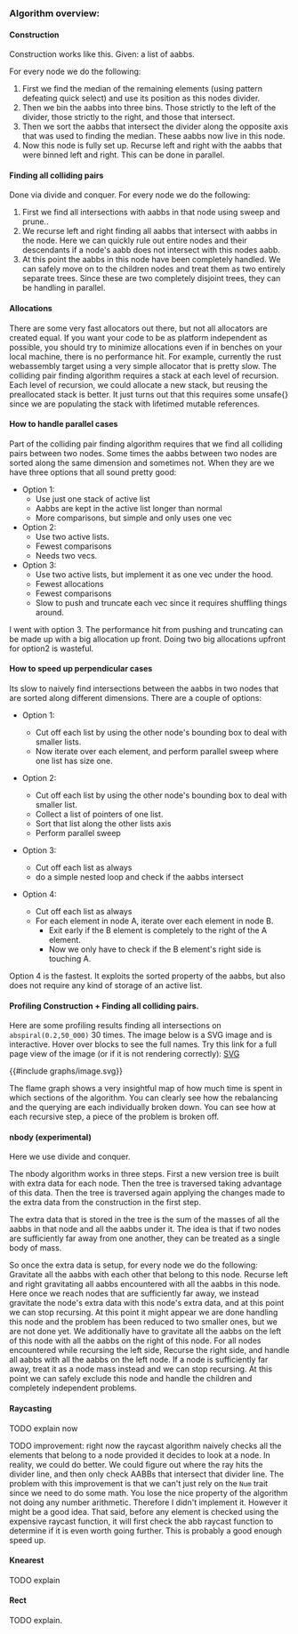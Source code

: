 
### Algorithm overview:


#### Construction

Construction works like this. Given: a list of aabbs.

For every node we do the following:
1. First we find the median of the remaining elements (using pattern defeating quick select) and use its position as this nodes divider.
2. Then we bin the aabbs into three bins. Those strictly to the left of the divider, those strictly to the right, and those that intersect.
3. Then we sort the aabbs that intersect the divider along the opposite axis that was used to finding the median. These aabbs now live in this node.
4. Now this node is fully set up. Recurse left and right with the aabbs that were binned left and right. This can be done in parallel.


#### Finding all colliding pairs

Done via divide and conquer. For every node we do the following:
1) First we find all intersections with aabbs in that node using sweep and prune..
2) We recurse left and right finding all aabbs that intersect with aabbs in the node.
	Here we can quickly rule out entire nodes and their descendants if a node's aabb does not intersect
	with this nodes aabb.
3) At this point the aabbs in this node have been completely handled. We can safely move on to the children nodes 
   and treat them as two entirely separate trees. Since these are two completely disjoint trees, they can be handling in
   parallel.


#### Allocations

There are some very fast allocators out
there, but not all allocators are created equal. If you want your code to be as platform independent as possible,
you should try to minimize allocations even if in benches on your local machine, there is no performance hit. For example, currently the rust webassembly target using a very simple allocator that is pretty slow. The colliding pair
finding algorithm requires a stack at each level of recursion. Each level of recursion, we could allocate a new stack,
but reusing the preallocated stack is better. It just turns out that this requires some unsafe{} since we are populating the stack with lifetimed mutable references. 



#### How to handle parallel cases

Part of the colliding pair finding algorithm requires that we find all colliding pairs between two nodes. 
Some times the aabbs between two nodes are sorted along the same dimension and sometimes not. When they are
we have three options that all sound pretty good:

* Option 1:
	* Use just one stack of active list
	* Aabbs are kept in the active list longer than normal
	* More comparisons, but simple and only uses one vec
* Option 2:
	* Use two active lists. 
	* Fewest comparisons
	* Needs two vecs.
* Option 3:
	* Use two active lists, but implement it as one vec under the hood.
	* Fewest allocations
	* Fewest comparisons
	* Slow to push and truncate each vec since it requires shuffling things around.


I went with option 3. The performance hit from pushing and truncating can be made up with a big allocation up front.
Doing two big allocations upfront for option2 is wasteful.


#### How to speed up perpendicular cases

Its slow to naively find intersections between the aabbs in two nodes that are sorted along different dimensions.
There are a couple of options:

* Option 1:
	* Cut off each list by using the other node's bounding box to deal with smaller lists.
	* Now iterate over each element, and perform parallel sweep where one list has size one.

* Option 2:
	* Cut off each list by using the other node's bounding box to deal with smaller list.
	* Collect a list of pointers of one list. 
	* Sort that list along the other lists axis
	* Perform parallel sweep 

* Option 3:
	* Cut off each list as always
	* do a simple nested loop and check if the aabbs intersect

* Option 4:
	* Cut off each list as always
	* For each element in node A, iterate over each element in node B.
		* Exit early if the B element is completely to the right of the A element.
		* Now we only have to check if the B element's right side is touching A.
		
Option 4 is the fastest. It exploits the sorted property of the aabbs, but also does not require
any kind of storage of an active list.

#### Profiling Construction + Finding all colliding pairs.

Here are some profiling results finding all intersections on `abspiral(0.2,50_000)` 30 times. 
The image below is a SVG image and is interactive. Hover over blocks to see the full names.
Try this link for a full page view of the image (or if it is not rendering correctly): [SVG](graphs/flamegraph.svg)


<object>
<style>
  .ayu{
	  --pplot_color0:yellow;
  }
  .rust{
	   --pplot_color0:green;
  }
  .coal{
	  --pplot_color0:brown
  }
  .light{
	  --pplot_color0:black;
  }
  .navy{
	  --plot_color0:blue;
  }
  #splot{
   	--fg_color:var(--fg);
	--bg_color:var(--bg);
	--plot_color0:var(--pplot_color0);
	--plot_color1:blue;
	--plot_color2:green;
	--plot_color4:red;
	--plot_color5:red;
	--plot_color6:red;
  }
</style>
{{#include graphs/image.svg}}
</object>

<object class="p" data="graphs/flamegraph.svg" type="image/svg+xml" style="width: 100%;">
</object>

The flame graph shows a very insightful map of how much time is spent in which sections of the algorithm.
You can clearly see how the rebalancing and the querying are each individually broken down.
You can see how at each recursive step, a piece of the problem is broken off.



#### nbody (experimental)

Here we use divide and conquer.

The nbody algorithm works in three steps. First a new version tree is built with extra data for each node. Then the tree is traversed taking advantage of this data. Then the tree is traversed again applying the changes made to the extra data from the construction in the first step.

The extra data that is stored in the tree is the sum of the masses of all the aabbs in that node and all the aabbs under it. The idea is that if two nodes are sufficiently far away from one another, they can be treated as a single body of mass.

So once the extra data is setup, for every node we do the following:
	Gravitate all the aabbs with each other that belong to this node.
	Recurse left and right gravitating all aabbs encountered with all the aabbs in this node.
		Here once we reach nodes that are sufficiently far away, we instead gravitate the node's extra data with this node's extra data, and at this point we can stop recursing.
	At this point it might appear we are done handling this node and the problem has been reduced to two smaller ones, but we are not done yet. We additionally have to gravitate all the aabbs on the left of this node with all the aabbs on the right of this node.
    For all nodes encountered while recursing the left side,
    	Recurse the right side, and handle all aabbs with all the aabbs on the left node.
    	If a node is sufficiently far away, treat it as a node mass instead and we can stop recursing.
    At this point we can safely exclude this node and handle the children and completely independent problems.



#### Raycasting


TODO explain now

TODO improvement:
right now the raycast algorithm naively checks all the elements that belong to a node provided
it decides to look at a node. In reality, we could do better. We could figure out where the ray
hits the divider line, and then only check AABBs that intersect that divider line. The problem
with this improvement is that we can't just rely on the `Num` trait since we need to do some math.
You lose the nice property of the algorithm not doing any number arithmetic. Therefore I didn't implement
it. However it might be a good idea. That said, before any element is checked using the expensive raycast function, it will first check the abb
raycast function to determine if it is even worth going further. This is probably a good enough speed up.

#### Knearest

TODO explain


#### Rect

TODO explain.


